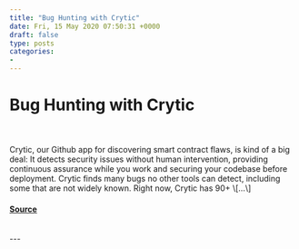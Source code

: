 ```yaml
---
title: "Bug Hunting with Crytic"
date: Fri, 15 May 2020 07:50:31 +0000
draft: false
type: posts
categories: 
- 
---
```

# Bug Hunting with Crytic

<br/>

<br/>
Crytic, our Github app for discovering smart contract flaws, is kind of a big deal: It detects security issues without human intervention, providing continuous assurance while you work and securing your codebase before deployment. Crytic finds many bugs no other tools can detect, including some that are not widely known. Right now, Crytic has 90+ \[…\]

#### [Source](https://blog.trailofbits.com/2020/05/15/bug-hunting-with-crytic/)

<br/>
---
